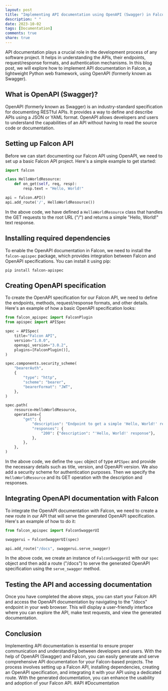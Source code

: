 ```yaml
---
layout: post
title: "Implementing API documentation using OpenAPI (Swagger) in Falcon"
description: " "
date: 2023-10-02
tags: [Documentation]
comments: true
share: true
---
```


API documentation plays a crucial role in the development process of any software project. It helps in understanding the APIs, their endpoints, request/response formats, and authentication mechanisms. In this blog post, we will explore how to implement API documentation in Falcon, a lightweight Python web framework, using OpenAPI (formerly known as Swagger).

## What is OpenAPI (Swagger)?
OpenAPI (formerly known as Swagger) is an industry-standard specification for documenting RESTful APIs. It provides a way to define and describe APIs using a JSON or YAML format. OpenAPI allows developers and users to understand the capabilities of an API without having to read the source code or documentation.

## Setting up Falcon API
Before we can start documenting our Falcon API using OpenAPI, we need to set up a basic Falcon API project. Here's a simple example to get started:

```python
import falcon

class HelloWorldResource:
    def on_get(self, req, resp):
        resp.text = "Hello, World!"

api = falcon.API()
api.add_route('/', HelloWorldResource())
```

In the above code, we have defined a `HelloWorldResource` class that handles the GET requests to the root URL ("/") and returns a simple "Hello, World!" text response.

## Installing required dependencies
To enable the OpenAPI documentation in Falcon, we need to install the `falcon-apispec` package, which provides integration between Falcon and OpenAPI specifications. You can install it using pip:

```
pip install falcon-apispec
```

## Creating OpenAPI specification
To create the OpenAPI specification for our Falcon API, we need to define the endpoints, methods, request/response formats, and other details. Here's an example of how a basic OpenAPI specification looks:

```python
from falcon_apispec import FalconPlugin
from apispec import APISpec

spec = APISpec(
    title="Falcon API",
    version="1.0.0",
    openapi_version="3.0.2",
    plugins=[FalconPlugin()],
)

spec.components.security_scheme(
    "bearerAuth",
    {
        "type": "http",
        "scheme": "bearer",
        "bearerFormat": "JWT",
    },
)

spec.path(
    resource=HelloWorldResource,
    operations={
        "get": {
            "description": "Endpoint to get a simple 'Hello, World!' response",
            "responses": {
                "200": {"description": "'Hello, World!' response"},
            },
        },
    },
)
```

In the above code, we define the `spec` object of type `APISpec` and provide the necessary details such as title, version, and OpenAPI version. We also add a security scheme for authentication purposes. Then we specify the `HelloWorldResource` and its GET operation with the description and responses.

## Integrating OpenAPI documentation with Falcon
To integrate the OpenAPI documentation with Falcon, we need to create a new route in our API that will serve the generated OpenAPI specification. Here's an example of how to do it:

```python
from falcon_apispec import FalconSwaggerUI

swaggerui = FalconSwaggerUI(spec)

api.add_route("/docs", swaggerui.serve_swagger)
```

In the above code, we create an instance of `FalconSwaggerUI` with our `spec` object and then add a route ("/docs") to serve the generated OpenAPI specification using the `serve_swagger` method.

## Testing the API and accessing documentation
Once you have completed the above steps, you can start your Falcon API and access the OpenAPI documentation by navigating to the "/docs" endpoint in your web browser. This will display a user-friendly interface where you can explore the API, make test requests, and view the generated documentation.

## Conclusion
Implementing API documentation is essential to ensure proper communication and understanding between developers and users. With the help of OpenAPI (Swagger) and Falcon, you can easily generate and serve comprehensive API documentation for your Falcon-based projects. The process involves setting up a Falcon API, installing dependencies, creating an OpenAPI specification, and integrating it with your API using a dedicated route. With the generated documentation, you can enhance the usability and adoption of your Falcon API. #API #Documentation